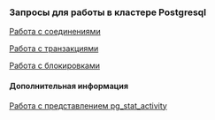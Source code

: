 ### Запросы для работы в кластере Postgresql

[Работа с соединениями](https://github.com/Aleksey-10081967/Postgresql-study/blob/main/query/files/connection.md)

[Работа с транзакциями](https://github.com/Aleksey-10081967/Postgresql-study/blob/main/query/files/transactions.md)

[Работа с блокировками](https://github.com/Aleksey-10081967/Postgresql-study/blob/main/query/files/locks.md)
     
#### Дополнительная информация
      
[Работа с представлением pg_stat_activity](https://github.com/Aleksey-10081967/Postgresql-study/blob/main/query/files/pg_stat_activity.md)
